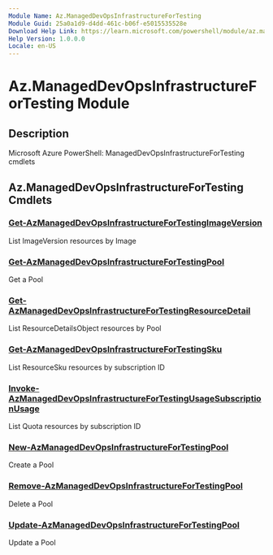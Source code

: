 ```yaml
---
Module Name: Az.ManagedDevOpsInfrastructureForTesting
Module Guid: 25a0a1d9-d4dd-461c-b06f-e5015535528e
Download Help Link: https://learn.microsoft.com/powershell/module/az.manageddevopsinfrastructurefortesting
Help Version: 1.0.0.0
Locale: en-US
---
```


# Az.ManagedDevOpsInfrastructureForTesting Module
## Description
Microsoft Azure PowerShell: ManagedDevOpsInfrastructureForTesting cmdlets

## Az.ManagedDevOpsInfrastructureForTesting Cmdlets
### [Get-AzManagedDevOpsInfrastructureForTestingImageVersion](Get-AzManagedDevOpsInfrastructureForTestingImageVersion.md)
List ImageVersion resources by Image

### [Get-AzManagedDevOpsInfrastructureForTestingPool](Get-AzManagedDevOpsInfrastructureForTestingPool.md)
Get a Pool

### [Get-AzManagedDevOpsInfrastructureForTestingResourceDetail](Get-AzManagedDevOpsInfrastructureForTestingResourceDetail.md)
List ResourceDetailsObject resources by Pool

### [Get-AzManagedDevOpsInfrastructureForTestingSku](Get-AzManagedDevOpsInfrastructureForTestingSku.md)
List ResourceSku resources by subscription ID

### [Invoke-AzManagedDevOpsInfrastructureForTestingUsageSubscriptionUsage](Invoke-AzManagedDevOpsInfrastructureForTestingUsageSubscriptionUsage.md)
List Quota resources by subscription ID

### [New-AzManagedDevOpsInfrastructureForTestingPool](New-AzManagedDevOpsInfrastructureForTestingPool.md)
Create a Pool

### [Remove-AzManagedDevOpsInfrastructureForTestingPool](Remove-AzManagedDevOpsInfrastructureForTestingPool.md)
Delete a Pool

### [Update-AzManagedDevOpsInfrastructureForTestingPool](Update-AzManagedDevOpsInfrastructureForTestingPool.md)
Update a Pool

